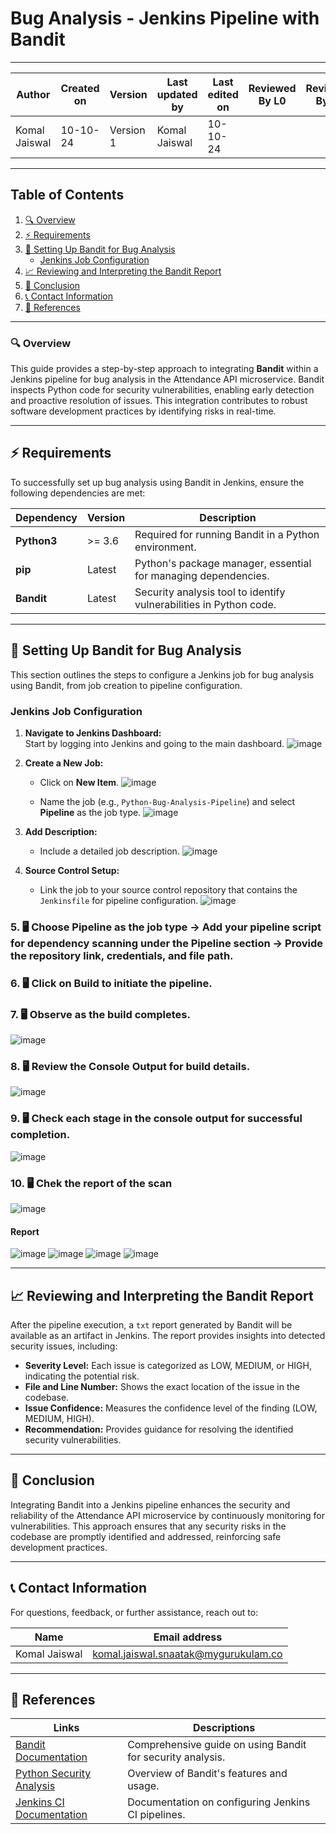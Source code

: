 # Bug Analysis - Jenkins Pipeline with Bandit

---  
| Author          | Created on | Version   | Last updated by | Last edited on | Reviewed By L0 | Reviewed By L1 | Reviewed By L2 |
|-----------------|------------|-----------|-----------------|----------------|----------------|----------------|----------------| 
| Komal Jaiswal   | 10-10-24   | Version 1 | Komal Jaiswal   | 10-10-24       |                |                |                |

---

## Table of Contents
1. [🔍 Overview](#-overview)
2. [⚡ Requirements](#-requirements)
3. [🧰 Setting Up Bandit for Bug Analysis](#-setting-up-bandit-for-bug-analysis)
   - [Jenkins Job Configuration](#jenkins-job-configuration)
4. [📈 Reviewing and Interpreting the Bandit Report](#-reviewing-and-interpreting-the-bandit-report)
5. [📌 Conclusion](#-conclusion)
6. [📞 Contact Information](#-contact-information)
7. [📖 References](#-references)

---

### 🔍 Overview
This guide provides a step-by-step approach to integrating **Bandit** within a Jenkins pipeline for bug analysis in the Attendance API microservice. Bandit inspects Python code for security vulnerabilities, enabling early detection and proactive resolution of issues. This integration contributes to robust software development practices by identifying risks in real-time.

---

## ⚡ Requirements

To successfully set up bug analysis using Bandit in Jenkins, ensure the following dependencies are met:

| Dependency      | Version       | Description                                                             |
|-----------------|---------------|-------------------------------------------------------------------------|
| **Python3**     | >= 3.6        | Required for running Bandit in a Python environment.                    |
| **pip**         | Latest        | Python's package manager, essential for managing dependencies.          |
| **Bandit**      | Latest        | Security analysis tool to identify vulnerabilities in Python code.      |

---

## 🧰 Setting Up Bandit for Bug Analysis

This section outlines the steps to configure a Jenkins job for bug analysis using Bandit, from job creation to pipeline configuration.

### Jenkins Job Configuration

1. **Navigate to Jenkins Dashboard:**  
   Start by logging into Jenkins and going to the main dashboard.
![image](https://github.com/user-attachments/assets/176a2a5f-b171-4fa2-b603-f87b998009da)
   
2. **Create a New Job:**  
   - Click on **New Item**.
![image](https://github.com/user-attachments/assets/96f8b16c-e851-4561-bbd4-a1af20fbf071)

   - Name the job (e.g., `Python-Bug-Analysis-Pipeline`) and select **Pipeline** as the job type.
![image](https://github.com/user-attachments/assets/b84103de-118b-4f19-89c6-ceb32f0b506b)

3. **Add Description:**  
   - Include a detailed job description.
![image](https://github.com/user-attachments/assets/d72262fd-cf4f-482c-b236-7dd26b74d6ca)


4. **Source Control Setup:**  
   - Link the job to your source control repository that contains the `Jenkinsfile` for pipeline configuration.
![image](https://github.com/user-attachments/assets/8fad0210-fe65-4932-bcb9-c638de41755a)

### 5. 🖥️ Choose Pipeline as the job type → Add your pipeline script for dependency scanning under the Pipeline section → Provide the repository link, credentials, and file path.

### 6. 🖥️ Click on **Build** to initiate the pipeline.

### 7. 🖥️ Observe as the build completes.
![image](https://github.com/user-attachments/assets/8975737e-1419-46c7-9d12-3ec2bb0cafa9)

### 8. 🖥️ Review the **Console Output** for build details.
![image](https://github.com/user-attachments/assets/db907520-1973-4556-b91a-e540758bb300)

### 9. 🖥️ Check each stage in the console output for successful completion.

![image](https://github.com/user-attachments/assets/587c1b5e-be4b-4fb5-96bf-199162e36821)

### 10. 🖥️ Chek the report of the scan 
![image](https://github.com/user-attachments/assets/f608d85f-a33a-4829-83f3-a33200191f94)

#### Report

![image](https://github.com/user-attachments/assets/809da3de-434d-42d8-8e44-7212c2b3e573)
![image](https://github.com/user-attachments/assets/7b5977d5-a1e8-4bfb-a3cd-95a40a87058d)
![image](https://github.com/user-attachments/assets/ef86cdaa-aec7-4a5c-83c9-d1babb1c6c10)
![image](https://github.com/user-attachments/assets/280010f6-a128-4613-99ac-c9c24b2b59c1)



---

## 📈 Reviewing and Interpreting the Bandit Report

After the pipeline execution, a `txt` report generated by Bandit will be available as an artifact in Jenkins. The report provides insights into detected security issues, including:

- **Severity Level:** Each issue is categorized as LOW, MEDIUM, or HIGH, indicating the potential risk.
- **File and Line Number:** Shows the exact location of the issue in the codebase.
- **Issue Confidence:** Measures the confidence level of the finding (LOW, MEDIUM, HIGH).
- **Recommendation:** Provides guidance for resolving the identified security vulnerabilities.

---

## 📌 Conclusion

Integrating Bandit into a Jenkins pipeline enhances the security and reliability of the Attendance API microservice by continuously monitoring for vulnerabilities. This approach ensures that any security risks in the codebase are promptly identified and addressed, reinforcing safe development practices.

---

## 📞 Contact Information

For questions, feedback, or further assistance, reach out to:

| Name          | Email address                        |
|---------------|-------------------------------------|
| Komal Jaiswal | komal.jaiswal.snaatak@mygurukulam.co |

---

## 📖 References

| Links                                                                               | Descriptions                                          |
|-------------------------------------------------------------------------------------|-------------------------------------------------------|
| [Bandit Documentation](https://bandit.readthedocs.io/en/latest/)                    | Comprehensive guide on using Bandit for security analysis. |
| [Python Security Analysis](https://pypi.org/project/bandit/)                        | Overview of Bandit's features and usage.              |
| [Jenkins CI Documentation](https://www.jenkins.io/doc/)                             | Documentation on configuring Jenkins CI pipelines.    |

